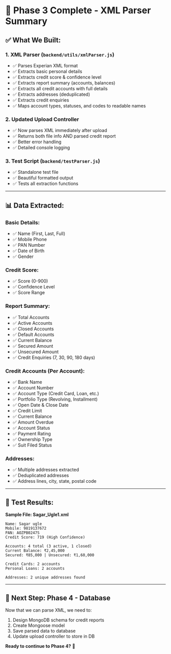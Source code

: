 # 🎉 Phase 3 Complete - XML Parser Summary

## ✅ What We Built:

### **1. XML Parser (`backend/utils/xmlParser.js`)**
- ✅ Parses Experian XML format
- ✅ Extracts basic personal details
- ✅ Extracts credit score & confidence level
- ✅ Extracts report summary (accounts, balances)
- ✅ Extracts all credit accounts with full details
- ✅ Extracts addresses (deduplicated)
- ✅ Extracts credit enquiries
- ✅ Maps account types, statuses, and codes to readable names

### **2. Updated Upload Controller**
- ✅ Now parses XML immediately after upload
- ✅ Returns both file info AND parsed credit report
- ✅ Better error handling
- ✅ Detailed console logging

### **3. Test Script (`backend/testParser.js`)**
- ✅ Standalone test file
- ✅ Beautiful formatted output
- ✅ Tests all extraction functions

---

## 📊 Data Extracted:

### Basic Details:
- ✅ Name (First, Last, Full)
- ✅ Mobile Phone
- ✅ PAN Number
- ✅ Date of Birth
- ✅ Gender

### Credit Score:
- ✅ Score (0-900)
- ✅ Confidence Level
- ✅ Score Range

### Report Summary:
- ✅ Total Accounts
- ✅ Active Accounts
- ✅ Closed Accounts
- ✅ Default Accounts
- ✅ Current Balance
- ✅ Secured Amount
- ✅ Unsecured Amount
- ✅ Credit Enquiries (7, 30, 90, 180 days)

### Credit Accounts (Per Account):
- ✅ Bank Name
- ✅ Account Number
- ✅ Account Type (Credit Card, Loan, etc.)
- ✅ Portfolio Type (Revolving, Installment)
- ✅ Open Date & Close Date
- ✅ Credit Limit
- ✅ Current Balance
- ✅ Amount Overdue
- ✅ Account Status
- ✅ Payment Rating
- ✅ Ownership Type
- ✅ Suit Filed Status

### Addresses:
- ✅ Multiple addresses extracted
- ✅ Deduplicated addresses
- ✅ Address lines, city, state, postal code

---

## 🧪 Test Results:

**Sample File: Sagar_Ugle1.xml**

```
Name: Sagar ugle
Mobile: 9819137672
PAN: AOZPB0247S
Credit Score: 719 (High Confidence)

Accounts: 4 total (3 active, 1 closed)
Current Balance: ₹2,45,000
Secured: ₹85,000 | Unsecured: ₹1,60,000

Credit Cards: 2 accounts
Personal Loans: 2 accounts

Addresses: 2 unique addresses found
```

---

## 🎯 Next Step: Phase 4 - Database

Now that we can parse XML, we need to:
1. Design MongoDB schema for credit reports
2. Create Mongoose model
3. Save parsed data to database
4. Update upload controller to store in DB

**Ready to continue to Phase 4?** 🚀
